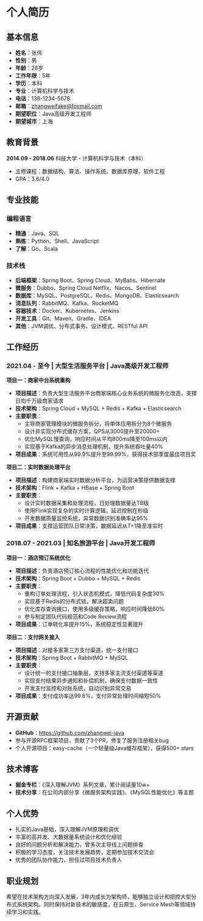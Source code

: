 # 个人简历

## 基本信息
- **姓名**：张伟
- **性别**：男
- **年龄**：28岁
- **工作年限**：5年
- **学历**：本科
- **专业**：计算机科学与技术
- **电话**：138-1234-5678
- **邮箱**：zhangweifake@foxmail.com
- **期望职位**：Java高级开发工程师
- **期望城市**：上海

## 教育背景
**2014.09 - 2018.06** 科技大学 - 计算机科学与技术（本科）
- 主修课程：数据结构、算法、操作系统、数据库原理、软件工程
- GPA：3.6/4.0

## 专业技能
### 编程语言
- **精通**：Java、SQL
- **熟练**：Python、Shell、JavaScript
- **了解**：Go、Scala

### 技术栈
- **后端框架**：Spring Boot、Spring Cloud、MyBatis、Hibernate
- **微服务**：Dubbo、Spring Cloud Netflix、Nacos、Sentinel
- **数据库**：MySQL、PostgreSQL、Redis、MongoDB、Elasticsearch
- **消息队列**：RabbitMQ、Kafka、RocketMQ
- **容器技术**：Docker、Kubernetes、Jenkins
- **开发工具**：Git、Maven、Gradle、IDEA
- **其他**：JVM调优、分布式事务、设计模式、RESTful API

## 工作经历

### 2021.04 - 至今 | 大型生活服务平台 | Java高级开发工程师

**项目一：商家中台系统重构**
- **项目描述**：负责大型生活服务平台商家端核心业务系统的微服务化改造，支撑日均千万级商家请求
- **技术架构**：Spring Cloud + MySQL + Redis + Kafka + Elasticsearch
- **主要职责**：
  - 主导商家管理模块的微服务拆分，将单体应用拆分为8个微服务
  - 设计并实现分布式缓存方案，QPS从3000提升至20000+
  - 优化MySQL慢查询，响应时间从平均800ms降至100ms以内
  - 实现基于Kafka的异步消息处理机制，提升系统吞吐量40%
- **项目成果**：系统可用性从99.9%提升至99.99%，获得技术部季度最佳项目奖

**项目二：实时数据处理平台**
- **项目描述**：构建商家端实时数据分析平台，为运营决策提供数据支撑
- **技术架构**：Flink + Kafka + HBase + Spring Boot
- **主要职责**：
  - 设计实时数据采集和处理流程，日处理数据量达TB级
  - 使用Flink实现复杂的实时计算逻辑，延迟控制在秒级
  - 开发数据质量监控系统，异常数据识别准确率达95%
- **项目成果**：支撑运营团队日常决策，数据延迟从T+1降至准实时

### 2018.07 - 2021.03 | 知名旅游平台 | Java开发工程师

**项目一：酒店预订系统优化**
- **项目描述**：负责酒店预订核心流程的性能优化和功能迭代
- **技术架构**：Spring Boot + Dubbo + MySQL + Redis
- **主要职责**：
  - 重构订单处理流程，引入状态机模式，降低代码复杂度30%
  - 实现基于Redis的分布式锁，解决超卖问题
  - 优化库存查询接口，使用多级缓存策略，响应时间降低60%
  - 参与制定团队代码规范和Code Review流程
- **项目成果**：订单转化率提升15%，系统稳定性显著提升

**项目二：支付网关接入**
- **项目描述**：对接多家第三方支付渠道，统一支付接口
- **技术架构**：Spring Boot + RabbitMQ + MySQL
- **主要职责**：
  - 设计统一的支付接口抽象层，支持多家主流支付渠道等渠道
  - 实现支付结果异步通知和补偿机制，确保支付数据一致性
  - 开发支付监控和对账系统，自动识别异常交易
- **项目成果**：支付成功率达99.8%，支付异常处理时间缩短50%

## 开源贡献
- **GitHub**：https://github.com/zhangwei-java
- 参与开源RPC框架项目，贡献了3个PR，修复了服务注册相关bug
- 个人开源项目：easy-cache（一个轻量级Java缓存框架），获得500+ stars

## 技术博客
- **掘金专栏**：《深入理解JVM》系列文章，累计阅读量10w+
- **技术分享**：在公司内部分享《微服务架构实践》、《MySQL性能优化》等主题

## 个人优势
- 扎实的Java基础，深入理解JVM原理和调优
- 丰富的高并发、大数据量系统设计和优化经验
- 良好的问题分析和解决能力，曾多次主导线上问题排查
- 积极的学习态度，关注技术发展趋势，定期参加技术交流会
- 优秀的团队协作能力，担任过项目技术负责人

## 职业规划
希望在技术架构方向深入发展，3年内成长为架构师，能够独立设计和把控大型分布式系统架构。同时保持对新技术的敏感度，在云原生、Service Mesh等领域持续学习和实践。